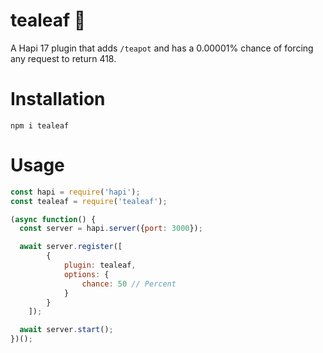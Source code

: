 # tealeaf 🍵
A Hapi 17 plugin that adds `/teapot` and has a 0.00001% chance of forcing any request to return 418.

# Installation
```
npm i tealeaf
```

# Usage
```js
const hapi = require('hapi');
const tealeaf = require('tealeaf');

(async function() {
  const server = hapi.server({port: 3000});

  await server.register([
		{
			plugin: tealeaf,
			options: {
				chance: 50 // Percent
			}
		}
	]);

  await server.start();
})();
```
